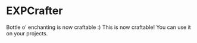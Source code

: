 # EXPCrafter
Bottle o' enchanting is now craftable :)
This is now craftable!
You can use it on your projects.
